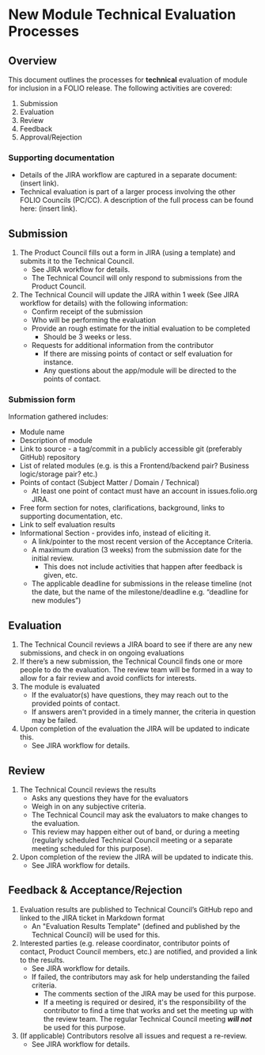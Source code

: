 # New Module Technical Evaluation Processes

## Overview
This document outlines the processes for **technical** evaluation of module for inclusion in a FOLIO release.  The following activities are covered:
1. Submission
1. Evaluation
1. Review
1. Feedback
1. Approval/Rejection

### Supporting documentation

* Details of the JIRA workflow are captured in a separate document:  (insert link). 
* Technical evaluation is part of a larger process involving the other FOLIO Councils (PC/CC).  A description of the full process can be found here:  (insert link). 

## Submission

1. The Product Council fills out a form in JIRA (using a template) and submits it to the Technical Council.  
	* See JIRA workflow for details.
	* The Technical Council will only respond to submissions from the Product Council.
2. The Technical Council will update the JIRA within 1 week (See JIRA workflow for details) with the following information:
    * Confirm receipt of the submission
    * Who will be performing the evaluation
    * Provide an rough estimate for the initial evaluation to be completed
	    * Should be 3 weeks or less.
    * Requests for additional information from the contributor
      * If there are missing points of contact or self evaluation for instance.
      * Any questions about the app/module will be directed to the points of contact.

### Submission form
Information gathered includes:
* Module name
* Description of module
* Link to source - a tag/commit in a publicly accessible git (preferably GitHub) repository 
* List of related modules (e.g. is this a Frontend/backend pair?  Business logic/storage pair?  etc.)
* Points of contact (Subject Matter / Domain / Technical)
    * At least one point of contact must have an account in issues.folio.org JIRA.
* Free form section for notes, clarifications, background, links to supporting documentation, etc.
* Link to self evaluation results
* Informational Section - provides info, instead of eliciting it.
    * A link/pointer to the most recent version of the Acceptance Criteria.
    * A maximum duration (3 weeks) from the submission date for the initial review.  
	    * This does not include activities that happen after feedback is given, etc. 
    * The applicable deadline for submissions in the release timeline (not the date, but the name of the milestone/deadline e.g. “deadline for new modules”)

## Evaluation
 1. The Technical Council reviews a JIRA board to see if there are any new submissions, and check in on ongoing evaluations
 1. If there’s a new submission, the Technical Council finds one or more people to do the evaluation. The review team will be formed in a way to allow for a fair review and avoid conflicts for interests.
 1. The module is evaluated 
    * If the evaluator(s) have questions, they may reach out to the provided points of contact.
    * If answers aren't provided in a timely manner, the criteria in question may be failed.
1. Upon completion of the evaluation the JIRA will be updated to indicate this.
	* See JIRA workflow for details.

## Review
 1. The Technical Council reviews the results
    * Asks any questions they have for the evaluators
    * Weigh in on any subjective criteria.
    * The Technical Council may ask the evaluators to make changes to the evaluation.  
    * This review may happen either out of band, or during a meeting (regularly scheduled Technical Council meeting or a separate meeting scheduled for this purpose).
1. Upon completion of the review the JIRA will be updated to indicate this.
	* See JIRA workflow for details.

## Feedback &  Acceptance/Rejection
 1. Evaluation results are published to Technical Council’s GitHub repo and linked to the JIRA ticket in Markdown format
    * An "Evaluation Results Template" (defined and published by the Technical Council) will be used for this.
 1. Interested parties (e.g. release coordinator, contributor points of contact, Product Council members, etc.) are notified, and provided a link to the results.
    * See JIRA workflow for details.
    * If failed, the contributors may ask for help understanding the failed criteria.
      * The comments section of the JIRA may be used for this purpose.  
      * If a meeting is required or desired, it's the responsibility of the contributor to find a time that works and set the meeting up with the review team.  The regular Technical Council meeting ***will not*** be used for this purpose.
1. (If applicable) Contributors resolve all issues and request a re-review.  
	* See JIRA workflow for details.
